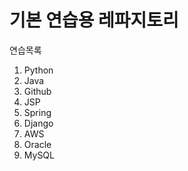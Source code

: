 # 기본 연습용 레파지토리

연습목록

1. Python
2. Java
3. Github
4. JSP
5. Spring
6. Django
7. AWS
8. Oracle
9. MySQL

